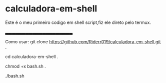 # calculadora-em-shell
Este é o meu primeiro codigo em shell script,fiz ele direto pelo termux.

▃▃▃▃▃▃▃▃▃▃▃▃▃▃▃▃▃▃▃▃ 

Como usar:
git clone https://github.com/Riderr019/calculadora-em-shell.git .

cd calculadora-em-shell .

chmod +x bash.sh .

./bash.sh
